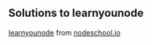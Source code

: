 ## Solutions to learnyounode ##

[learnyounode](http://nodeschool.io/#learn-you-node) from [nodeschool.io](http://nodeshool.io)
